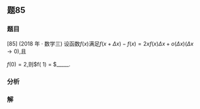 ## 题85
### 题目
[85] (2018 年 · 数学三) 设函数$f( x)$满足$f( {x + {\Delta x}})  - f( x)  = {2xf}( x) {\Delta x} + o( {\Delta x}) ( {{\Delta x} \rightarrow  0})$,且

$f( 0)  = 2$,则$f( 1)  = $_____. 
### 分析

### 解